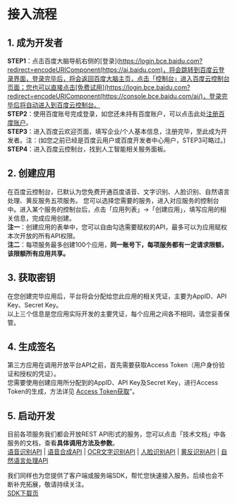 # 接入流程


## 1. 成为开发者
**STEP1**：点击百度大脑导航右侧的[登录](https://login.bce.baidu.com?redirect=encodeURIComponent(https://ai.baidu.com)，将会跳转到百度云登录界面，登录完毕后，将会返回百度大脑主页，点击「控制台」进入百度云控制台页面；您也可以直接点击[免费试用](https://login.bce.baidu.com?redirect=encodeURIComponent(https://console.bce.baidu.com/ai/)，登录完毕后将自动进入到百度云控制台。  
**STEP2**：使用百度账号完成登录，如您还未持有百度账户，可以点击此处[注册百度账户](https://passport.baidu.com/v2/?reg)。  
**STEP3**：进入百度云欢迎页面，填写企业/个人基本信息，注册完毕，至此成为开发者。注：(如您之前已经是百度云用户或百度开发者中心用户，STEP3可略过。)  
**STEP4**：进入百度云控制台，找到人工智能相关服务面板。



## 2. 创建应用
在百度云控制台，已默认为您免费开通百度语音、文字识别、人脸识别、自然语言处理、黄反服务五项服务。
您可以选择您需要的服务，进入对应服务的控制台中。进入某个服务的控制台后，点击「应用列表」->「创建应用」，填写应用的相关信息，完成应用创建。  
**注一**：创建应用的表单中，您可以自由勾选需要赋权的API，最多可以为应用赋权本次开放的所有API权限。  
**注二**：每项服务最多创建100个应用，**同一账号下，每项服务都有一定请求限额，该限额所有应用共享。**



## 3. 获取密钥
在您创建完毕应用后，平台将会分配给您此应用的相关凭证，主要为AppID、API Key、Secret Key。  
以上三个信息是您应用实际开发的主要凭证，每个应用之间各不相同，请您妥善保管。



## 4. 生成签名
第三方应用在调用开放平台API之前，首先需要获取Access Token（用户身份验证和授权的凭证）。  
您需要使用创建应用所分配到的AppID、API Key及Secret Key，进行Access Token的生成，方法详见 [Access Token获取](http://ai.baidu.com/docs#/Auth)”。



## 5. 启动开发
目前各项服务我们都会开放REST API形式的服务，您可以点击「技术文档」中各服务的文档，查看**具体调用方法及参数**。  
[语音识别API](http://ai.baidu.com/docs#/ASR-API) | [语音合成API](http://ai.baidu.com/docs#/TTS-API) | [OCR文字识别API](http://ai.baidu.com/docs#/OCR-API) | [人脸识别API](http://ai.baidu.com/docs#/FACE-API) | [黄反识别API](http://ai.baidu.com/docs#/Antiporn-API) | [自然语言处理API](http://ai.baidu.com/docs#/NLP-API)  


我们同样也为您提供了客户端或服务端SDK，帮忙您快速接入服务。后续也会不断补充拓展，敬请持续关注。  
[SDK下载页](http://ai.baidu.com/sdk.html)


